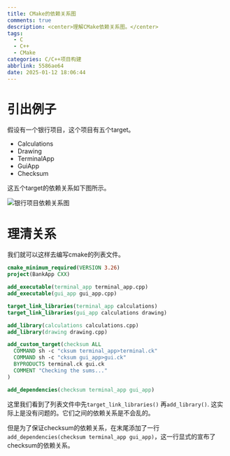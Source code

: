 ```yaml
---
title: CMake的依赖关系图
comments: true
description: <center>理解CMake依赖关系图。</center>
tags:
  - C
  - C++
  - CMake
categories: C/C++项目构建
abbrlink: 5586ae64
date: 2025-01-12 18:06:44
---
```


# 引出例子

假设有一个银行项目，这个项目有五个target。

- Calculations
- Drawing
- TerminalApp
- GuiApp
- Checksum

这五个target的依赖关系如下图所示。

![银行项目依赖关系图](../assets/202501120001.png)

# 理清关系

我们就可以这样去编写cmake的列表文件。

```cmake
cmake_minimum_required(VERSION 3.26)
project(BankApp CXX)

add_executable(terminal_app terminal_app.cpp)
add_executable(gui_app gui_app.cpp)

target_link_libraries(terminal_app calculations)
target_link_libraries(gui_app calculations drawing)

add_library(calculations calculations.cpp)
add_library(drawing drawing.cpp)

add_custom_target(checksum ALL
  COMMAND sh -c "cksum terminal_app>terminal.ck"
  COMMAND sh -c "cksum gui_app>gui.ck"
  BYPRODUCTS terminal.ck gui.ck
  COMMENT "Checking the sums..."
)

add_dependencies(checksum terminal_app gui_app)
```

这里我们看到了列表文件中先`target_link_libraries()`
再`add_library()`. 这实际上是没有问题的。它们之间的依赖关系是不会乱的。

但是为了保证checksum的依赖关系，在末尾添加了一行`add_dependencies(checksum terminal_app gui_app)`，这一行显式的宣布了checksum的依赖关系。


